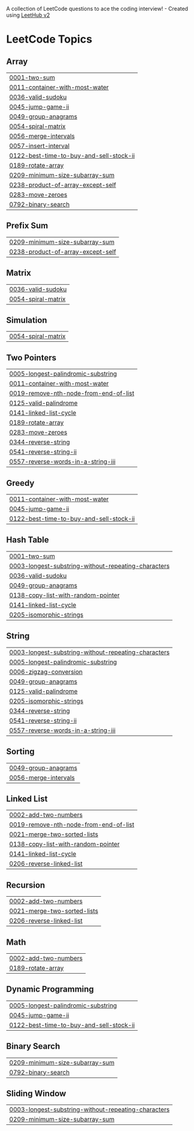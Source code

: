 A collection of LeetCode questions to ace the coding interview! - Created using [LeetHub v2](https://github.com/arunbhardwaj/LeetHub-2.0)
<!---LeetCode Topics Start-->
# LeetCode Topics
## Array
|  |
| ------- |
| [0001-two-sum](https://github.com/dhvanichheda/LeetCode/tree/master/0001-two-sum) |
| [0011-container-with-most-water](https://github.com/dhvanichheda/LeetCode/tree/master/0011-container-with-most-water) |
| [0036-valid-sudoku](https://github.com/dhvanichheda/LeetCode/tree/master/0036-valid-sudoku) |
| [0045-jump-game-ii](https://github.com/dhvanichheda/LeetCode/tree/master/0045-jump-game-ii) |
| [0049-group-anagrams](https://github.com/dhvanichheda/LeetCode/tree/master/0049-group-anagrams) |
| [0054-spiral-matrix](https://github.com/dhvanichheda/LeetCode/tree/master/0054-spiral-matrix) |
| [0056-merge-intervals](https://github.com/dhvanichheda/LeetCode/tree/master/0056-merge-intervals) |
| [0057-insert-interval](https://github.com/dhvanichheda/LeetCode/tree/master/0057-insert-interval) |
| [0122-best-time-to-buy-and-sell-stock-ii](https://github.com/dhvanichheda/LeetCode/tree/master/0122-best-time-to-buy-and-sell-stock-ii) |
| [0189-rotate-array](https://github.com/dhvanichheda/LeetCode/tree/master/0189-rotate-array) |
| [0209-minimum-size-subarray-sum](https://github.com/dhvanichheda/LeetCode/tree/master/0209-minimum-size-subarray-sum) |
| [0238-product-of-array-except-self](https://github.com/dhvanichheda/LeetCode/tree/master/0238-product-of-array-except-self) |
| [0283-move-zeroes](https://github.com/dhvanichheda/LeetCode/tree/master/0283-move-zeroes) |
| [0792-binary-search](https://github.com/dhvanichheda/LeetCode/tree/master/0792-binary-search) |
## Prefix Sum
|  |
| ------- |
| [0209-minimum-size-subarray-sum](https://github.com/dhvanichheda/LeetCode/tree/master/0209-minimum-size-subarray-sum) |
| [0238-product-of-array-except-self](https://github.com/dhvanichheda/LeetCode/tree/master/0238-product-of-array-except-self) |
## Matrix
|  |
| ------- |
| [0036-valid-sudoku](https://github.com/dhvanichheda/LeetCode/tree/master/0036-valid-sudoku) |
| [0054-spiral-matrix](https://github.com/dhvanichheda/LeetCode/tree/master/0054-spiral-matrix) |
## Simulation
|  |
| ------- |
| [0054-spiral-matrix](https://github.com/dhvanichheda/LeetCode/tree/master/0054-spiral-matrix) |
## Two Pointers
|  |
| ------- |
| [0005-longest-palindromic-substring](https://github.com/dhvanichheda/LeetCode/tree/master/0005-longest-palindromic-substring) |
| [0011-container-with-most-water](https://github.com/dhvanichheda/LeetCode/tree/master/0011-container-with-most-water) |
| [0019-remove-nth-node-from-end-of-list](https://github.com/dhvanichheda/LeetCode/tree/master/0019-remove-nth-node-from-end-of-list) |
| [0125-valid-palindrome](https://github.com/dhvanichheda/LeetCode/tree/master/0125-valid-palindrome) |
| [0141-linked-list-cycle](https://github.com/dhvanichheda/LeetCode/tree/master/0141-linked-list-cycle) |
| [0189-rotate-array](https://github.com/dhvanichheda/LeetCode/tree/master/0189-rotate-array) |
| [0283-move-zeroes](https://github.com/dhvanichheda/LeetCode/tree/master/0283-move-zeroes) |
| [0344-reverse-string](https://github.com/dhvanichheda/LeetCode/tree/master/0344-reverse-string) |
| [0541-reverse-string-ii](https://github.com/dhvanichheda/LeetCode/tree/master/0541-reverse-string-ii) |
| [0557-reverse-words-in-a-string-iii](https://github.com/dhvanichheda/LeetCode/tree/master/0557-reverse-words-in-a-string-iii) |
## Greedy
|  |
| ------- |
| [0011-container-with-most-water](https://github.com/dhvanichheda/LeetCode/tree/master/0011-container-with-most-water) |
| [0045-jump-game-ii](https://github.com/dhvanichheda/LeetCode/tree/master/0045-jump-game-ii) |
| [0122-best-time-to-buy-and-sell-stock-ii](https://github.com/dhvanichheda/LeetCode/tree/master/0122-best-time-to-buy-and-sell-stock-ii) |
## Hash Table
|  |
| ------- |
| [0001-two-sum](https://github.com/dhvanichheda/LeetCode/tree/master/0001-two-sum) |
| [0003-longest-substring-without-repeating-characters](https://github.com/dhvanichheda/LeetCode/tree/master/0003-longest-substring-without-repeating-characters) |
| [0036-valid-sudoku](https://github.com/dhvanichheda/LeetCode/tree/master/0036-valid-sudoku) |
| [0049-group-anagrams](https://github.com/dhvanichheda/LeetCode/tree/master/0049-group-anagrams) |
| [0138-copy-list-with-random-pointer](https://github.com/dhvanichheda/LeetCode/tree/master/0138-copy-list-with-random-pointer) |
| [0141-linked-list-cycle](https://github.com/dhvanichheda/LeetCode/tree/master/0141-linked-list-cycle) |
| [0205-isomorphic-strings](https://github.com/dhvanichheda/LeetCode/tree/master/0205-isomorphic-strings) |
## String
|  |
| ------- |
| [0003-longest-substring-without-repeating-characters](https://github.com/dhvanichheda/LeetCode/tree/master/0003-longest-substring-without-repeating-characters) |
| [0005-longest-palindromic-substring](https://github.com/dhvanichheda/LeetCode/tree/master/0005-longest-palindromic-substring) |
| [0006-zigzag-conversion](https://github.com/dhvanichheda/LeetCode/tree/master/0006-zigzag-conversion) |
| [0049-group-anagrams](https://github.com/dhvanichheda/LeetCode/tree/master/0049-group-anagrams) |
| [0125-valid-palindrome](https://github.com/dhvanichheda/LeetCode/tree/master/0125-valid-palindrome) |
| [0205-isomorphic-strings](https://github.com/dhvanichheda/LeetCode/tree/master/0205-isomorphic-strings) |
| [0344-reverse-string](https://github.com/dhvanichheda/LeetCode/tree/master/0344-reverse-string) |
| [0541-reverse-string-ii](https://github.com/dhvanichheda/LeetCode/tree/master/0541-reverse-string-ii) |
| [0557-reverse-words-in-a-string-iii](https://github.com/dhvanichheda/LeetCode/tree/master/0557-reverse-words-in-a-string-iii) |
## Sorting
|  |
| ------- |
| [0049-group-anagrams](https://github.com/dhvanichheda/LeetCode/tree/master/0049-group-anagrams) |
| [0056-merge-intervals](https://github.com/dhvanichheda/LeetCode/tree/master/0056-merge-intervals) |
## Linked List
|  |
| ------- |
| [0002-add-two-numbers](https://github.com/dhvanichheda/LeetCode/tree/master/0002-add-two-numbers) |
| [0019-remove-nth-node-from-end-of-list](https://github.com/dhvanichheda/LeetCode/tree/master/0019-remove-nth-node-from-end-of-list) |
| [0021-merge-two-sorted-lists](https://github.com/dhvanichheda/LeetCode/tree/master/0021-merge-two-sorted-lists) |
| [0138-copy-list-with-random-pointer](https://github.com/dhvanichheda/LeetCode/tree/master/0138-copy-list-with-random-pointer) |
| [0141-linked-list-cycle](https://github.com/dhvanichheda/LeetCode/tree/master/0141-linked-list-cycle) |
| [0206-reverse-linked-list](https://github.com/dhvanichheda/LeetCode/tree/master/0206-reverse-linked-list) |
## Recursion
|  |
| ------- |
| [0002-add-two-numbers](https://github.com/dhvanichheda/LeetCode/tree/master/0002-add-two-numbers) |
| [0021-merge-two-sorted-lists](https://github.com/dhvanichheda/LeetCode/tree/master/0021-merge-two-sorted-lists) |
| [0206-reverse-linked-list](https://github.com/dhvanichheda/LeetCode/tree/master/0206-reverse-linked-list) |
## Math
|  |
| ------- |
| [0002-add-two-numbers](https://github.com/dhvanichheda/LeetCode/tree/master/0002-add-two-numbers) |
| [0189-rotate-array](https://github.com/dhvanichheda/LeetCode/tree/master/0189-rotate-array) |
## Dynamic Programming
|  |
| ------- |
| [0005-longest-palindromic-substring](https://github.com/dhvanichheda/LeetCode/tree/master/0005-longest-palindromic-substring) |
| [0045-jump-game-ii](https://github.com/dhvanichheda/LeetCode/tree/master/0045-jump-game-ii) |
| [0122-best-time-to-buy-and-sell-stock-ii](https://github.com/dhvanichheda/LeetCode/tree/master/0122-best-time-to-buy-and-sell-stock-ii) |
## Binary Search
|  |
| ------- |
| [0209-minimum-size-subarray-sum](https://github.com/dhvanichheda/LeetCode/tree/master/0209-minimum-size-subarray-sum) |
| [0792-binary-search](https://github.com/dhvanichheda/LeetCode/tree/master/0792-binary-search) |
## Sliding Window
|  |
| ------- |
| [0003-longest-substring-without-repeating-characters](https://github.com/dhvanichheda/LeetCode/tree/master/0003-longest-substring-without-repeating-characters) |
| [0209-minimum-size-subarray-sum](https://github.com/dhvanichheda/LeetCode/tree/master/0209-minimum-size-subarray-sum) |
<!---LeetCode Topics End-->